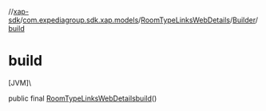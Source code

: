 //[xap-sdk](../../../../index.md)/[com.expediagroup.sdk.xap.models](../../index.md)/[RoomTypeLinksWebDetails](../index.md)/[Builder](index.md)/[build](build.md)

# build

[JVM]\

public final [RoomTypeLinksWebDetails](../index.md)[build](build.md)()
